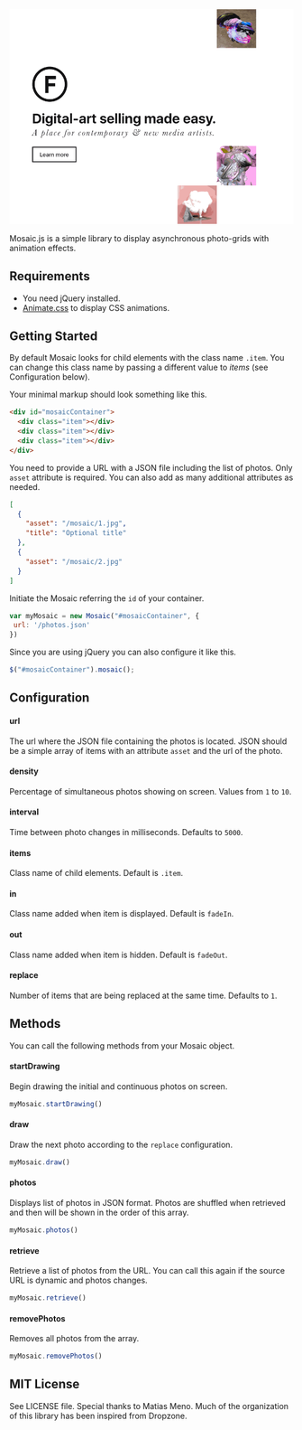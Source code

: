 <img src="https://github.com/factoryart/mosaic/raw/master/demo/example.gif" width="640">

Mosaic.js is a simple library to display asynchronous photo-grids with animation effects.

## Requirements

+ You need jQuery installed.
+ [Animate.css](https://daneden.github.io/animate.css/) to display CSS animations.

## Getting Started

By default Mosaic looks for child elements with the class name `.item`. You can change this class name by passing a different value to _items_ (see Configuration below). 

Your minimal markup should look something like this.

```html
<div id="mosaicContainer">
  <div class="item"></div>
  <div class="item"></div>
  <div class="item"></div>
</div>
```

You need to provide a URL with a JSON file including the list of photos. Only `asset` attribute is required. 
You can also add as many additional attributes as needed.

```json
[
  { 
    "asset": "/mosaic/1.jpg",
    "title": "Optional title"
  },
  { 
    "asset": "/mosaic/2.jpg"
  }
]
```

Initiate the Mosaic referring the `id` of your container. 

```javascript
var myMosaic = new Mosaic("#mosaicContainer", {
 url: '/photos.json' 
})
```

Since you are using jQuery you can also configure it like this.

```javascript
​$("#mosaicContainer").mosaic();
```

## Configuration

#### url

The url where the JSON file containing the photos is located. JSON should be a simple array of items with an attribute `asset` and the url of the photo. 

#### density

Percentage of simultaneous photos showing on screen. Values from `1` to `10`.

#### interval

Time between photo changes in milliseconds. Defaults to `5000`.

#### items

Class name of child elements. Default is `.item`.

#### in

Class name added when item is displayed. Default is `fadeIn`.

#### out

Class name added when item is hidden. Default is `fadeOut`.

#### replace

Number of items that are being replaced at the same time. Defaults to `1`.

## Methods

You can call the following methods from your Mosaic object.

#### startDrawing

Begin drawing the initial and continuous photos on screen.

```javascript
myMosaic.startDrawing()
```

#### draw

Draw the next photo according to the `replace` configuration.

```javascript
myMosaic.draw()
```

#### photos

Displays list of photos in JSON format. Photos are shuffled when retrieved and then will be shown in the order of this array.

```javascript
myMosaic.photos()
```

#### retrieve

Retrieve a list of photos from the URL. You can call this again if the source URL is dynamic and photos changes.

```javascript
myMosaic.retrieve()
```

#### removePhotos

Removes all photos from the array.

```javascript
myMosaic.removePhotos()
```

## MIT License

See LICENSE file. Special thanks to Matias Meno. Much of the organization of this library has been inspired from Dropzone.